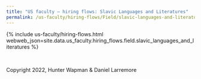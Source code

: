 ```yaml
---
title: "US faculty — hiring flows: Slavic Languages and Literatures"
permalink: /us-faculty/hiring-flows/Field/slavic-languages-and-literatures/
---
```


{% include us-faculty/hiring-flows.html webweb_json=site.data.us_faculty.hiring_flows.field.slavic_languages_and_literatures %}

<br>

Copyright 2022, Hunter Wapman & Daniel Larremore